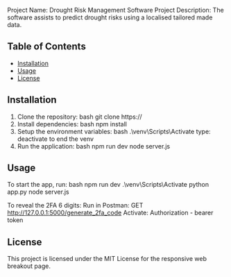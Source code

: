 Project Name: Drought Risk Management Software
Project Description: The software assists to predict drought risks using a localised tailored made data. 
## Table of Contents
- [Installation](#installation)
- [Usage](#usage)
- [License](#license)
## Installation

1. Clone the repository:
bash
git clone https://<the link to this github>
2. Install dependencies:
bash
npm install
3. Setup the environment variables:
bash
 .\venv\Scripts\Activate
type: deactivate to end the venv
4. Run the application:
bash
npm run dev
node server.js

## Usage

To start the app, run:
bash
npm run dev
.\venv\Scripts\Activate
python app.py
node server.js

To reveal the 2FA 6 digits:
Run in Postman: GET http://127.0.0.1:5000/generate_2fa_code
Activate: Authorization - bearer token

## License

This project is licensed under the MIT License for the responsive web breakout page.






